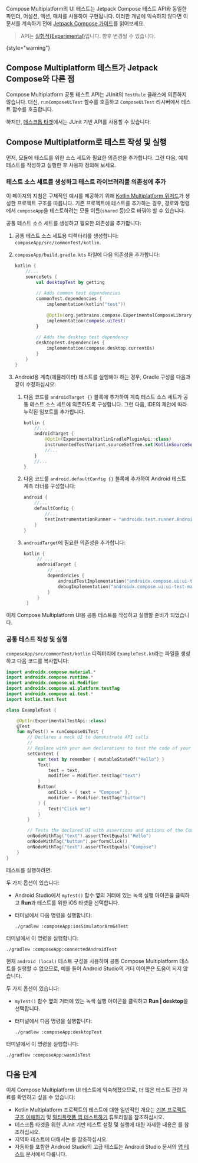 [//]: # (title: Compose Multiplatform UI 테스트)

Compose Multiplatform의 UI 테스트는 Jetpack Compose 테스트 API와 동일한 파인더, 어설션, 액션, 매처를 사용하여 구현됩니다.
이러한 개념에 익숙하지 않다면 이 문서를 계속하기 전에 [Jetpack Compose 가이드](https://developer.android.com/jetpack/compose/testing)를 읽어보세요.

> API는 [실험적(Experimental)](supported-platforms.md#compose-multiplatform-ui-framework-stability-levels)입니다.
> 향후 변경될 수 있습니다.
>
{style="warning"}

## Compose Multiplatform 테스트가 Jetpack Compose와 다른 점

Compose Multiplatform 공통 테스트 API는 JUnit의 `TestRule` 클래스에 의존하지 않습니다. 대신, `runComposeUiTest` 함수를 호출하고 `ComposeUiTest` 리시버에서 테스트 함수를 호출합니다.

하지만, [데스크톱 타겟](compose-desktop-ui-testing.md)에서는 JUnit 기반 API를 사용할 수 있습니다.

## Compose Multiplatform로 테스트 작성 및 실행

먼저, 모듈에 테스트를 위한 소스 세트와 필요한 의존성을 추가합니다. 그런 다음, 예제 테스트를 작성하고 실행한 후 사용자 정의해 보세요.

### 테스트 소스 세트를 생성하고 테스트 라이브러리를 의존성에 추가

이 페이지의 지침은 구체적인 예시를 제공하기 위해 [Kotlin Multiplatform 위저드](https://kmp.jetbrains.com/)가 생성한 프로젝트 구조를 따릅니다. 기존 프로젝트에 테스트를 추가하는 경우, 경로와 명령에서 `composeApp`을 테스트하려는 모듈 이름(`shared` 등)으로 바꿔야 할 수 있습니다.

공통 테스트 소스 세트를 생성하고 필요한 의존성을 추가합니다:

1.  공통 테스트 소스 세트용 디렉터리를 생성합니다: `composeApp/src/commonTest/kotlin`.
2.  `composeApp/build.gradle.kts` 파일에 다음 의존성을 추가합니다:

    ```kotlin
    kotlin {
        //...
        sourceSets { 
            val desktopTest by getting
   
            // Adds common test dependencies
            commonTest.dependencies {
                implementation(kotlin("test"))
            
                @OptIn(org.jetbrains.compose.ExperimentalComposeLibrary::class)
                implementation(compose.uiTest)
            }
   
            // Adds the desktop test dependency
            desktopTest.dependencies { 
                implementation(compose.desktop.currentOs)
            }
        }
    }
    ```

3.  Android용 계측(에뮬레이터) 테스트를 실행해야 하는 경우, Gradle 구성을 다음과 같이 수정하십시오:
    1.  다음 코드를 `androidTarget {}` 블록에 추가하여 계측 테스트 소스 세트가 공통 테스트 소스 세트에 의존하도록 구성합니다. 그런 다음, IDE의 제안에 따라 누락된 임포트를 추가합니다.

        ```kotlin
        kotlin {
            //...
            androidTarget { 
                @OptIn(ExperimentalKotlinGradlePluginApi::class)
                instrumentedTestVariant.sourceSetTree.set(KotlinSourceSetTree.test)
                //...
            }
            //... 
        }
        ```

    2.  다음 코드를 `android.defaultConfig {}` 블록에 추가하여 Android 테스트 계측 러너를 구성합니다:

        ```kotlin
        android {
            //...
            defaultConfig {
                //...
                testInstrumentationRunner = "androidx.test.runner.AndroidJUnitRunner"
            }
        }
        ```

    3.  `androidTarget`에 필요한 의존성을 추가합니다:

        ```kotlin
        kotlin {
             // ...
             androidTarget {
                 // ...
                 dependencies { 
                     androidTestImplementation("androidx.compose.ui:ui-test-junit4-android:%androidx.compose%")
                     debugImplementation("androidx.compose.ui:ui-test-manifest:%androidx.compose%")
                 }
             }
         }
        ```

이제 Compose Multiplatform UI용 공통 테스트를 작성하고 실행할 준비가 되었습니다.

### 공통 테스트 작성 및 실행

`composeApp/src/commonTest/kotlin` 디렉터리에 `ExampleTest.kt`라는 파일을 생성하고 다음 코드를 복사합니다:

```kotlin
import androidx.compose.material.*
import androidx.compose.runtime.*
import androidx.compose.ui.Modifier
import androidx.compose.ui.platform.testTag
import androidx.compose.ui.test.*
import kotlin.test.Test

class ExampleTest {

    @OptIn(ExperimentalTestApi::class)
    @Test
    fun myTest() = runComposeUiTest {
        // Declares a mock UI to demonstrate API calls
        //
        // Replace with your own declarations to test the code of your project
        setContent {
            var text by remember { mutableStateOf("Hello") }
            Text(
                text = text,
                modifier = Modifier.testTag("text")
            )
            Button(
                onClick = { text = "Compose" },
                modifier = Modifier.testTag("button")
            ) {
                Text("Click me")
            }
        }

        // Tests the declared UI with assertions and actions of the Compose Multiplatform testing API
        onNodeWithTag("text").assertTextEquals("Hello")
        onNodeWithTag("button").performClick()
        onNodeWithTag("text").assertTextEquals("Compose")
    }
}
```

테스트를 실행하려면:

<tabs>
<tab title="iOS 시뮬레이터">

두 가지 옵션이 있습니다:
*   Android Studio에서 `myTest()` 함수 옆의 거터에 있는 녹색 실행 아이콘을 클릭하고 **Run**과 테스트를 위한 iOS 타겟을 선택합니다.
*   터미널에서 다음 명령을 실행합니다:

    ```shell
    ./gradlew :composeApp:iosSimulatorArm64Test
    ```

</tab>
<tab title="Android 에뮬레이터">

터미널에서 이 명령을 실행합니다:

```shell
./gradlew :composeApp:connectedAndroidTest
```

현재 `android (local)` 테스트 구성을 사용하여 공통 Compose Multiplatform 테스트를 실행할 수 없으므로, 예를 들어 Android Studio의 거터 아이콘은 도움이 되지 않습니다.

</tab>
<tab title="데스크톱">

두 가지 옵션이 있습니다:
*   `myTest()` 함수 옆의 거터에 있는 녹색 실행 아이콘을 클릭하고 **Run&nbsp;|&nbsp;desktop**을 선택합니다.
*   터미널에서 다음 명령을 실행합니다:

    ```shell
    ./gradlew :composeApp:desktopTest
    ```

</tab>
<tab title="Wasm (헤드리스 브라우저)">

터미널에서 이 명령을 실행합니다:

```shell
./gradlew :composeApp:wasmJsTest
```

</tab>
</tabs>

## 다음 단계

이제 Compose Multiplatform UI 테스트에 익숙해졌으므로, 더 많은 테스트 관련 자료를 확인하고 싶을 수 있습니다:
*   Kotlin Multiplatform 프로젝트의 테스트에 대한 일반적인 개요는 [기본 프로젝트 구조 이해하기](multiplatform-discover-project.md#integration-with-tests) 및 [멀티플랫폼 앱 테스트하기](multiplatform-run-tests.md) 튜토리얼을 참조하십시오.
*   데스크톱 타겟을 위한 JUnit 기반 테스트 설정 및 실행에 대한 자세한 내용은 [](compose-desktop-ui-testing.md)를 참조하십시오.
*   지역화 테스트에 대해서는 [](compose-localization-tests.md#testing-locales-on-different-platforms)를 참조하십시오.
*   자동화를 포함한 Android Studio의 고급 테스트는 Android Studio 문서의 [앱 테스트](https://developer.android.com/studio/test) 문서에서 다룹니다.